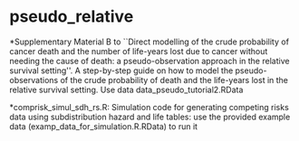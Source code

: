 # pseudo_relative


*Supplementary Material B to ``Direct modelling of the crude probability of cancer death and the number of life-years lost due to cancer without needing the cause of death: a pseudo-observation approach in the relative survival setting''.
A step-by-step guide on how to model the pseudo-observations of the crude probability of death and the life-years lost in the relative survival setting. Use data data_pseudo_tutorial2.RData

*comprisk_simul_sdh_rs.R: Simulation code for generating competing risks data using subdistribution hazard and life tables: use the provided example data (examp_data_for_simulation.R.RData) to run it


